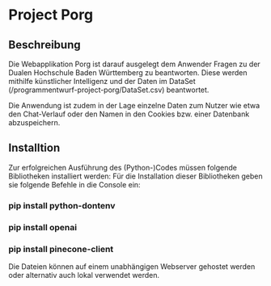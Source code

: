 # Project Porg

## Beschreibung

Die Webapplikation Porg ist darauf ausgelegt dem Anwender Fragen zu der Dualen Hochschule Baden Württemberg zu beantworten.
Diese werden mithilfe künstlicher Intelligenz und der Daten im DataSet (/programmentwurf-project-porg/DataSet.csv) beantwortet.

Die Anwendung ist zudem in der Lage einzelne Daten zum Nutzer wie etwa den Chat-Verlauf oder den Namen in den Cookies bzw. einer Datenbank abzuspeichern.

## Installtion

Zur erfolgreichen Ausführung des (Python-)Codes müssen folgende Bibliotheken installiert werden:
Für die Installation dieser Bibliotheken geben sie folgende Befehle in die Console ein:

### pip install python-dontenv
### pip install openai
### pip install pinecone-client

Die Dateien können auf einem unabhängigen Webserver gehostet werden oder alternativ auch lokal verwendet werden.

